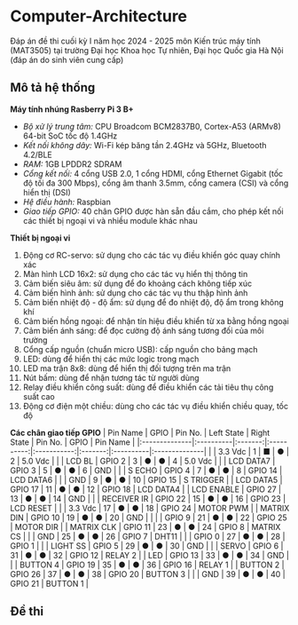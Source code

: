 # Computer-Architecture
Đáp án đề thi cuối kỳ I năm học 2024 - 2025 môn Kiến trúc máy tính (MAT3505) tại trường Đại học Khoa học Tự nhiên, Đại học Quốc gia Hà Nội (đáp án do sinh viên cung cấp)

## Mô tả hệ thống
**Máy tính nhúng Rasberry Pi 3 B+**
- *Bộ xử lý trung tâm:* CPU Broadcom BCM2837B0, Cortex-A53 (ARMv8) 64-bit SoC tốc độ 1.4GHz
- *Kết nối không dây:* Wi-Fi kép băng tần 2.4GHz và 5GHz, Bluetooth 4.2/BLE
- *RAM:* 1GB LPDDR2 SDRAM
- *Cổng kết nối:* 4 cổng USB 2.0, 1 cổng HDMI, cổng Ethernet Gigabit (tốc độ tối đa 300 Mbps), cổng âm thanh 3.5mm, cổng camera (CSI) và cổng hiển thị (DSI)
- *Hệ điều hành:* Raspbian
- *Giao tiếp GPIO:* 40 chân GPIO được hàn sẵn đầu cắm, cho phép kết nối các thiết bị ngoại vi và nhiều module khác nhau
  
**Thiết bị ngoại vi**
1) Động cơ RC-servo: sử dụng cho các tác vụ điều khiển góc quay chính xác
2) Màn hình LCD 16x2: sử dụng cho các tác vụ hiển thị thông tin
3) Cảm biến siêu âm: sử dụng để đo khoảng cách không tiếp xúc
4) Cảm biến hình ảnh: sử dụng cho các tác vụ thu thập hình ảnh
5) Cảm biến nhiệt độ - độ ẩm: sử dụng để đo nhiệt độ, độ ẩm trong không khí
6) Cảm biến hồng ngoại: để nhận tín hiệu điều khiển từ xa bằng hồng ngoại
7) Cảm biến ánh sáng: để đọc cường độ ánh sáng tương đối của môi trường
8) Cổng cấp nguồn (chuẩn micro USB): cấp nguồn cho bảng mạch
9) LED: dùng để hiển thị các mức logic trong mạch
10) LED ma trận 8x8: dùng để hiển thị đối tượng trên ma trận
11) Nút bấm: dùng để nhận tương tác từ người dùng
12) Relay điều khiển công suất: dùng để điều khiển các tải tiêu thụ công suất cao
13) Động cơ điện một chiều: dùng cho các tác vụ điều khiển chiều quay, tốc độ

**Các chân giao tiếp GPIO**
| Pin Name      | GPIO      | Pin No. | Left State | Right State | Pin No. | GPIO      | Pin Name      |
|:--------------|:----------|:-------:|:----------:|:-----------:|:-------:|:----------|:--------------|
|               | 3.3 Vdc   | 1       | ■          | ●           | 2       | 5.0 Vdc   |               |
| LCD BL        | GPIO 2    | 3       | ●          | ●           | 4       | 5.0 Vdc   |               |
| LCD DATA7     | GPIO 3    | 5       | ●          | ●           | 6       | GND       |               |
| S ECHO        | GPIO 4    | 7       | ●          | ●           | 8       | GPIO 14   | LCD DATA6     |
|               | GND       | 9       | ●          | ●           | 10      | GPIO 15   | S TRIGGER     |
| LCD DATA5     | GPIO 17   | 11      | ●          | ●           | 12      | GPIO 18   | LCD DATA4     |
| LCD ENABLE    | GPIO 27   | 13      | ●          | ●           | 14      | GND       |               |
| RECEIVER IR   | GPIO 22   | 15      | ●          | ●           | 16      | GPIO 23   | LCD RESET     |
|               | 3.3 Vdc   | 17      | ●          | ●           | 18      | GPIO 24   | MOTOR PWM     |
| MATRIX DIN    | GPIO 10   | 19      | ●          | ●           | 20      | GND       |               |
|               | GPIO 9    | 21      | ●          | ●           | 22      | GPIO 25   | MOTOR DIR     |
| MATRIX CLK    | GPIO 11   | 23      | ●          | ●           | 24      | GPIO 8    | MATRIX CS     |
|               | GND       | 25      | ●          | ●           | 26      | GPIO 7    | DHT11         |
|               | GPIO 0    | 27      | ●          | ●           | 28      | GPIO 1    |               |
| LIGHT SS      | GPIO 5    | 29      | ●          | ●           | 30      | GND       |               |
| SERVO         | GPIO 6    | 31      | ●          | ●           | 32      | GPIO 12   | RELAY 2       |
| LED           | GPIO 13   | 33      | ●          | ●           | 34      | GND       |               |
| BUTTON 4      | GPIO 19   | 35      | ●          | ●           | 36      | GPIO 16   | RELAY 1       |
| BUTTON 2      | GPIO 26   | 37      | ●          | ●           | 38      | GPIO 20   | BUTTON 3      |
|               | GND       | 39      | ●          | ●           | 40      | GPIO 21   | BUTTON 1      |


## Đề thi
